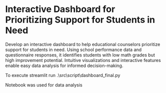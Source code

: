 # Interactive Dashboard for Prioritizing Support for Students in Need
Develop an interactive dashboard to help educational counselors prioritize support for students in need. Using school performance data and questionnaire responses, it identifies students with low math grades but high improvement potential. Intuitive visualizations and interactive features enable easy data analysis for informed decision-making.


To execute 
streamlit run .\src\script\dashboard_final.py   

Notebook was used for data analysis
